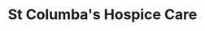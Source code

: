 ---
title: "St Columba's Hospice Care"
url: /edinburgh/st-columbas-hospice-care-leith-walk/
shop: charity
---